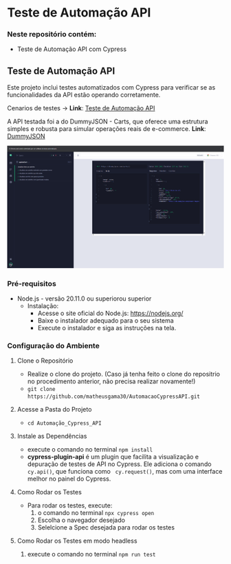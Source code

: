 # Teste de Automação API

### Neste repositório contém:
- Teste de Automação API com Cypress

## Teste de Automação API

Este projeto inclui testes automatizados com Cypress para verificar se as funcionalidades da API estão operando corretamente.

Cenarios de testes -> **Link**: [Teste de Automação API](https://github.com/matheusgama30/AutomacaoCypressAPI/blob/main/Automa%C3%A7%C3%A3o_Cypress_API/Automa%C3%A7%C3%A3oAPI.md)

A API testada foi a do DummyJSON - Carts, que oferece uma estrutura simples e robusta para simular operações reais de e-commerce. **Link**: [DummyJSON](https://dummyjson.com/docs/carts)

![Teste API cypress](./Automação_Cypress_API/img/testeAPI.png)

### Pré-requisitos

- Node.js - versão 20.11.0 ou superiorou superior
    - Instalação: 
        - Acesse o site oficial do Node.js: https://nodejs.org/
        - Baixe o instalador adequado para o seu sistema 
        - Execute o instalador e siga as instruções na tela.

### Configuração do Ambiente

1. Clone o Repositório
    - Realize o clone do projeto. (Caso já tenha feito o clone do repositrio no procedimento anterior, não precisa realizar novamente!)
    - `git clone https://github.com/matheusgama30/AutomacaoCypressAPI.git`

2. Acesse a Pasta do Projeto
    - `cd Automação_Cypress_API`

3. Instale as Dependências
    - execute o comando no terminal `npm install`
    - **cypress-plugin-api** é um plugin que facilita a visualização e depuração de testes de API no Cypress. Ele adiciona o comando ``` cy.api() ```, que funciona como ``` cy.request()```, mas com uma interface melhor no painel do Cypress.

4. Como Rodar os Testes
    - Para rodar os testes, execute:
        1. o comando no terminal ```npx cypress open```
        2.  Escolha o navegador desejado
        3. Selelcione a Spec desejada para rodar os testes

5. Como Rodar os Testes em modo headless
    1.  execute o comando no terminal `npm run test` 